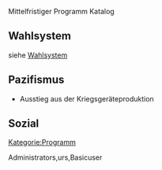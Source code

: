 Mittelfristiger Programm Katalog

Wahlsystem
----------

siehe [Wahlsystem](/wiki/Wahlsystem "wikilink")

Pazifismus
----------

-   Ausstieg aus der Kriegsgeräteproduktion

Sozial
------

[Kategorie:Programm](/wiki/Kategorie:Programm "wikilink")

<accesscontrol>Administrators,urs,Basicuser</accesscontrol>
